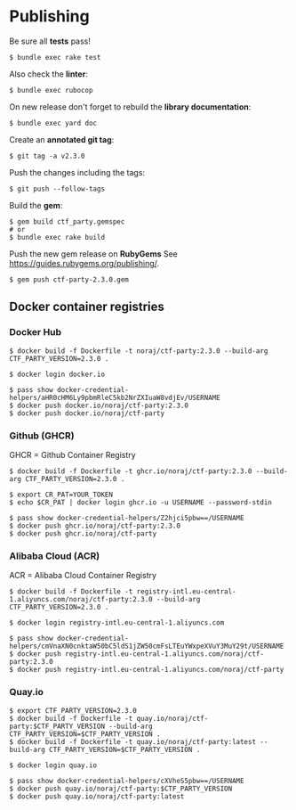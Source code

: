# Publishing

Be sure all **tests** pass!

```
$ bundle exec rake test
```

Also check the **linter**:

```
$ bundle exec rubocop
```

On new release don't forget to rebuild the **library documentation**:

```
$ bundle exec yard doc
```

Create an **annotated git tag**:

```
$ git tag -a v2.3.0
```

Push the changes including the tags:

```
$ git push --follow-tags
```

Build the **gem**:

```
$ gem build ctf_party.gemspec
# or
$ bundle exec rake build
```

Push the new gem release on **RubyGems** See https://guides.rubygems.org/publishing/.

```
$ gem push ctf-party-2.3.0.gem
```

## Docker container registries

<!-- tabs:start -->

### **Docker Hub**

```
$ docker build -f Dockerfile -t noraj/ctf-party:2.3.0 --build-arg CTF_PARTY_VERSION=2.3.0 .

$ docker login docker.io

$ pass show docker-credential-helpers/aHR0cHM6Ly9pbmRleC5kb2NrZXIuaW8vdjEv/USERNAME
$ docker push docker.io/noraj/ctf-party:2.3.0
$ docker push docker.io/noraj/ctf-party
```

### **Github (GHCR)**

GHCR = Github Container Registry

```
$ docker build -f Dockerfile -t ghcr.io/noraj/ctf-party:2.3.0 --build-arg CTF_PARTY_VERSION=2.3.0 .

$ export CR_PAT=YOUR_TOKEN
$ echo $CR_PAT | docker login ghcr.io -u USERNAME --password-stdin

$ pass show docker-credential-helpers/Z2hjci5pbw==/USERNAME
$ docker push ghcr.io/noraj/ctf-party:2.3.0
$ docker push ghcr.io/noraj/ctf-party
```

### **Alibaba Cloud (ACR)**

ACR = Alibaba Cloud Container Registry

```
$ docker build -f Dockerfile -t registry-intl.eu-central-1.aliyuncs.com/noraj/ctf-party:2.3.0 --build-arg CTF_PARTY_VERSION=2.3.0 .

$ docker login registry-intl.eu-central-1.aliyuncs.com

$ pass show docker-credential-helpers/cmVnaXN0cnktaW50bC5ldS1jZW50cmFsLTEuYWxpeXVuY3MuY29t/USERNAME
$ docker push registry-intl.eu-central-1.aliyuncs.com/noraj/ctf-party:2.3.0
$ docker push registry-intl.eu-central-1.aliyuncs.com/noraj/ctf-party
```

### **Quay.io**

```
$ export CTF_PARTY_VERSION=2.3.0
$ docker build -f Dockerfile -t quay.io/noraj/ctf-party:$CTF_PARTY_VERSION --build-arg CTF_PARTY_VERSION=$CTF_PARTY_VERSION .
$ docker build -f Dockerfile -t quay.io/noraj/ctf-party:latest --build-arg CTF_PARTY_VERSION=$CTF_PARTY_VERSION .

$ docker login quay.io

$ pass show docker-credential-helpers/cXVheS5pbw==/USERNAME
$ docker push quay.io/noraj/ctf-party:$CTF_PARTY_VERSION
$ docker push quay.io/noraj/ctf-party:latest
```

<!-- tabs:end -->
